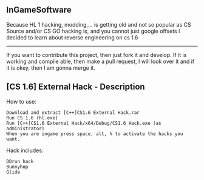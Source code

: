 InGameSoftware
---------------------


Because HL 1 hacking, modding,... is getting old and not so popular as CS Source and/or CS GO hacking is, and you cannot just google offsets
i decided to learn about reverse engineering on cs 1.6

----------------------------------------


If you want to contribute this project, then just fork it and develop. If it is working and compile able, then make a pull request,
I will look over it and if it is okey, then I am gonna merge it.



[CS 1.6] External Hack - Description
----------------------------------


How to use:

    Download and extract [C++]CS1.6 External Hack.rar
    Run CS 1.6 (hl.exe)
    Run [C++]CS1.6 External Hack/x64/Debug/CS1.6 Hack.exe (as administrator)
    When you are ingame press space, alt, h to activate the hacks you want.


Hack includes:

	DDrun hack
	Bunnyhop
	Glide